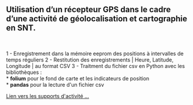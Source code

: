## Utilisation d’un récepteur GPS dans le cadre d’une activité de géolocalisation et cartographie en SNT.
</br>

1 - Enregistrement dans la mémoire eeprom des positions à intervalles de temps réguliers
2 - Restitution des enregistrements  | Heure, Latitude, Longitude | au format CSV
3 - Traitment du fichier csv en Python avec les bibliothèques :</br>
    * <b>folium</b>  pour le fond de carte et les indicateurs de position</br>
    * <b>pandas</b>  pour la lecture d'un fichier csv
    
<a href="https://j-chouteau.org/archives/162">Lien vers les supports d'activité ...</a>
